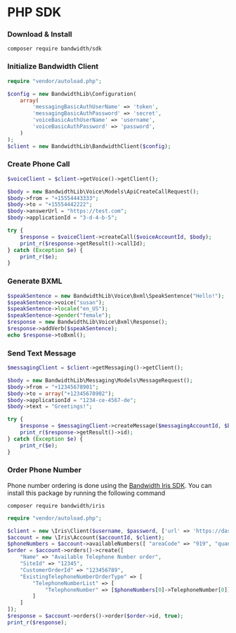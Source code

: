 # PHP SDK

### Download & Install

```
composer require bandwidth/sdk
```

### Initialize Bandwidth Client

```php
require "vendor/autoload.php";

$config = new BandwidthLib\Configuration(
    array(
        'messagingBasicAuthUserName' => 'token',
        'messagingBasicAuthPassword' => 'secret',
        'voiceBasicAuthUserName' => 'username',
        'voiceBasicAuthPassword' => 'password',
    )
);
$client = new BandwidthLib\BandwidthClient($config);
```

### Create Phone Call

```php
$voiceClient = $client->getVoice()->getClient();

$body = new BandwidthLib\Voice\Models\ApiCreateCallRequest();
$body->from = "+15554443333";
$body->to = "+15554442222";
$body->answerUrl = "https://test.com";
$body->applicationId = "3-d-4-b-5";

try {
    $response = $voiceClient->createCall($voiceAccountId, $body);
    print_r($response->getResult()->callId);
} catch (Exception $e) {
    print_r($e);
}
```
### Generate BXML

```php
$speakSentence = new BandwidthLib\Voice\Bxml\SpeakSentence("Hello!");
$speakSentence->voice("susan");
$speakSentence->locale("en_US");
$speakSentence->gender("female");
$response = new BandwidthLib\Voice\Bxml\Response();
$response->addVerb($speakSentence);
echo $response->toBxml();
```

### Send Text Message

```php
$messagingClient = $client->getMessaging()->getClient();

$body = new BandwidthLib\Messaging\Models\MessageRequest();
$body->from = "+12345678901";
$body->to = array("+12345678902");
$body->applicationId = "1234-ce-4567-de";
$body->text = "Greetings!";

try {
    $response = $messagingClient->createMessage($messagingAccountId, $body);
    print_r($response->getResult()->id);
} catch (Exception $e) {
    print_r($e);
}
```

### Order Phone Number

Phone number ordering is done using the [Bandwidth Iris SDK](https://github.com/Bandwidth/php-bandwidth-iris). You can install this package by running the following command

```
composer require bandwidth/iris
```

```php
require "vendor/autoload.php";

$client = new \Iris\Client($username, $password, ['url' => 'https://dashboard.bandwidth.com/api/']);
$account = new \Iris\Account($accountId, $client);
$phoneNumbers = $account->availableNumbers([ "areaCode" => "919", "quantity" => 3 ]);
$order = $account->orders()->create([
    "Name" => "Available Telephone Number order",
    "SiteId" => "12345",
    "CustomerOrderId" => "123456789",
    "ExistingTelephoneNumberOrderType" => [
        "TelephoneNumberList" => [
            "TelephoneNumber" => [$phoneNumbers[0]->TelephoneNumber[0]]
        ]
    ]
]);
$response = $account->orders()->order($order->id, true);
print_r($response);
```
